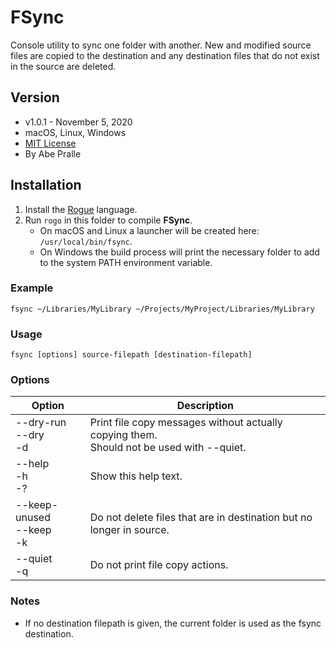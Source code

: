 # FSync
Console utility to sync one folder with another. New and modified source files are copied to the destination and any destination files that do not exist in the source are deleted.

## Version
- v1.0.1 - November 5, 2020
- macOS, Linux, Windows
- [MIT License](LICENSE)
- By Abe Pralle

## Installation
1. Install the [Rogue](https://github.com/AbePralle/Rogue) language.
2. Run `rogo` in this folder to compile **FSync**.
    - On macOS and Linux a launcher will be created here: `/usr/local/bin/fsync`.
    - On Windows the build process will print the necessary folder to add to the system PATH environment variable.

### Example

    fsync ~/Libraries/MyLibrary ~/Projects/MyProject/Libraries/MyLibrary

### Usage

    fsync [options] source-filepath [destination-filepath]

### Options

Option                        | Description
------------------------------|-------------------------------------
--dry-run<br>--dry<br>-d      | Print file copy messages without actually copying them.<br>Should not be used with --quiet.
--help<br>-h<br>-?            | Show this help text.
--keep-unused<br>--keep<br>-k | Do not delete files that are in destination but no longer in source.
--quiet<br>-q                 | Do not print file copy actions.

### Notes
- If no destination filepath is given, the current folder is used as the fsync destination.

